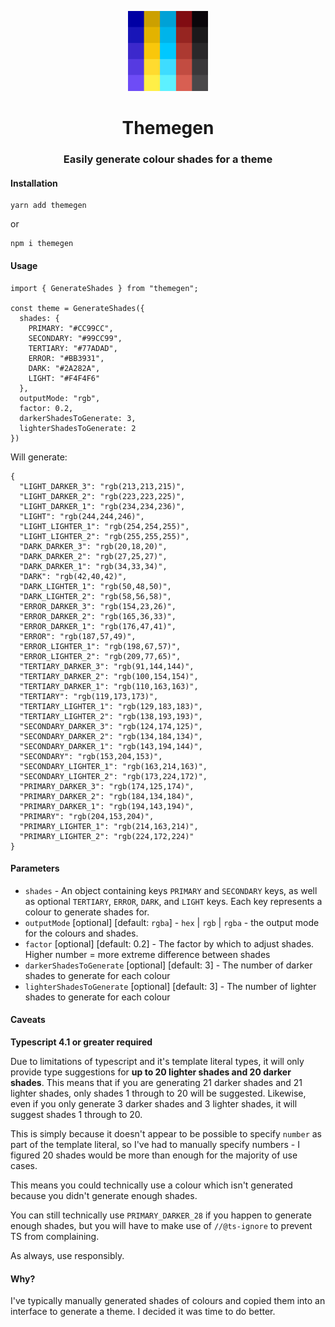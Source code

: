 <p align="center">
  <img src="/assets/logo.png" height=128px width=128px />
</p>
<h1 align="center">Themegen</h1>
<h3 align="center">Easily generate colour shades for a theme</h3>

#### Installation

```
yarn add themegen
```

or

```
npm i themegen
```

#### Usage

```(typescript)
import { GenerateShades } from "themegen";

const theme = GenerateShades({
  shades: {
    PRIMARY: "#CC99CC",
    SECONDARY: "#99CC99",
    TERTIARY: "#77ADAD",
    ERROR: "#BB3931",
    DARK: "#2A282A",
    LIGHT: "#F4F4F6"
  },
  outputMode: "rgb",
  factor: 0.2,
  darkerShadesToGenerate: 3,
  lighterShadesToGenerate: 2
})
```

Will generate:

```(json)
{
  "LIGHT_DARKER_3": "rgb(213,213,215)",
  "LIGHT_DARKER_2": "rgb(223,223,225)",
  "LIGHT_DARKER_1": "rgb(234,234,236)",
  "LIGHT": "rgb(244,244,246)",
  "LIGHT_LIGHTER_1": "rgb(254,254,255)",
  "LIGHT_LIGHTER_2": "rgb(255,255,255)",
  "DARK_DARKER_3": "rgb(20,18,20)",
  "DARK_DARKER_2": "rgb(27,25,27)",
  "DARK_DARKER_1": "rgb(34,33,34)",
  "DARK": "rgb(42,40,42)",
  "DARK_LIGHTER_1": "rgb(50,48,50)",
  "DARK_LIGHTER_2": "rgb(58,56,58)",
  "ERROR_DARKER_3": "rgb(154,23,26)",
  "ERROR_DARKER_2": "rgb(165,36,33)",
  "ERROR_DARKER_1": "rgb(176,47,41)",
  "ERROR": "rgb(187,57,49)",
  "ERROR_LIGHTER_1": "rgb(198,67,57)",
  "ERROR_LIGHTER_2": "rgb(209,77,65)",
  "TERTIARY_DARKER_3": "rgb(91,144,144)",
  "TERTIARY_DARKER_2": "rgb(100,154,154)",
  "TERTIARY_DARKER_1": "rgb(110,163,163)",
  "TERTIARY": "rgb(119,173,173)",
  "TERTIARY_LIGHTER_1": "rgb(129,183,183)",
  "TERTIARY_LIGHTER_2": "rgb(138,193,193)",
  "SECONDARY_DARKER_3": "rgb(124,174,125)",
  "SECONDARY_DARKER_2": "rgb(134,184,134)",
  "SECONDARY_DARKER_1": "rgb(143,194,144)",
  "SECONDARY": "rgb(153,204,153)",
  "SECONDARY_LIGHTER_1": "rgb(163,214,163)",
  "SECONDARY_LIGHTER_2": "rgb(173,224,172)",
  "PRIMARY_DARKER_3": "rgb(174,125,174)",
  "PRIMARY_DARKER_2": "rgb(184,134,184)",
  "PRIMARY_DARKER_1": "rgb(194,143,194)",
  "PRIMARY": "rgb(204,153,204)",
  "PRIMARY_LIGHTER_1": "rgb(214,163,214)",
  "PRIMARY_LIGHTER_2": "rgb(224,172,224)"
}
```

#### Parameters

- `shades` - An object containing keys `PRIMARY` and `SECONDARY` keys, as well as optional `TERTIARY`, `ERROR`, `DARK`, and `LIGHT` keys. Each key represents a colour to generate shades for.
- `outputMode` [optional] [default: `rgba`] - `hex` | `rgb` | `rgba` - the output mode for the colours and shades.
- `factor` [optional] [default: 0.2] - The factor by which to adjust shades. Higher number = more extreme difference between shades
- `darkerShadesToGenerate` [optional] [default: 3] - The number of darker shades to generate for each colour
- `lighterShadesToGenerate` [optional] [default: 3] - The number of lighter shades to generate for each colour

#### Caveats

**Typescript 4.1 or greater required**

Due to limitations of typescript and it's template literal types, it will only provide type suggestions for **up to 20 lighter shades and 20 darker shades**.
This means that if you are generating 21 darker shades and 21 lighter shades, only shades 1 through to 20 will be suggested.
Likewise, even if you only generate 3 darker shades and 3 lighter shades, it will suggest shades 1 through to 20.

This is simply because it doesn't appear to be possible to specify `number` as part of the template literal, so I've had to manually specify numbers - I figured 20 shades would be more than enough for the majority of use cases.

This means you could technically use a colour which isn't generated because you didn't generate enough shades.

You can still technically use `PRIMARY_DARKER_28` if you happen to generate enough shades, but you will have to make use of `//@ts-ignore` to prevent TS from complaining.

As always, use responsibly.

#### Why?

I've typically manually generated shades of colours and copied them into an interface to generate a theme. I decided it was time to do better.
